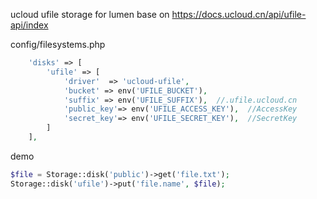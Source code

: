 ucloud ufile storage for lumen
base on https://docs.ucloud.cn/api/ufile-api/index

config/filesystems.php
```php
    'disks' => [
        'ufile' => [
            'driver'  => 'ucloud-ufile',
            'bucket' => env('UFILE_BUCKET'),
            'suffix' => env('UFILE_SUFFIX'),  //.ufile.ucloud.cn
            'public_key'=> env('UFILE_ACCESS_KEY'),  //AccessKey
            'secret_key'=> env('UFILE_SECRET_KEY'),  //SecretKey
        ]
    ],
```
demo
```php
$file = Storage::disk('public')->get('file.txt');
Storage::disk('ufile')->put('file.name', $file);
```
